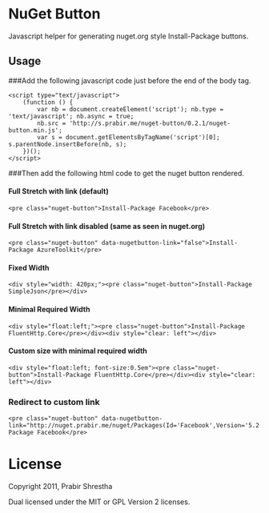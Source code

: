 # NuGet Button
Javascript helper for generating nuget.org style Install-Package buttons.

## Usage

###Add the following javascript code just before the end of the body tag.

	<script type="text/javascript">
		(function () {
			var nb = document.createElement('script'); nb.type = 'text/javascript'; nb.async = true;
			nb.src = 'http://s.prabir.me/nuget-button/0.2.1/nuget-button.min.js';
			var s = document.getElementsByTagName('script')[0]; s.parentNode.insertBefore(nb, s);
		})();
	</script>

###Then add the following html code to get the nuget button rendered.

#### Full Stretch with link (default)
	
	<pre class="nuget-button">Install-Package Facebook</pre>

#### Full Stretch with link disabled (same as seen in nuget.org)

	<pre class="nuget-button" data-nugetbutton-link="false">Install-Package AzureToolkit</pre>

#### Fixed Width

	<div style="width: 420px;"><pre class="nuget-button">Install-Package SimpleJson</pre></div>

#### Minimal Required Width

	<div style="float:left;"><pre class="nuget-button">Install-Package FluentHttp.Core</pre></div><div style="clear: left"></div>

#### Custom size with minimal required width

	<div style="float:left; font-size:0.5em"><pre class="nuget-button">Install-Package FluentHttp.Core</pre></div><div style="clear: left"></div>

### Redirect to custom link

	<pre class="nuget-button" data-nugetbutton-link="http://nuget.prabir.me/nuget/Packages(Id='Facebook',Version='5.2.0.0')">Install-Package Facebook</pre>

# License
Copyright 2011, Prabir Shrestha

Dual licensed under the MIT or GPL Version 2 licenses.

